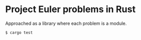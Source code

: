 # Project Euler problems in Rust

Approached as a library where each problem is a module.

    $ cargo test

